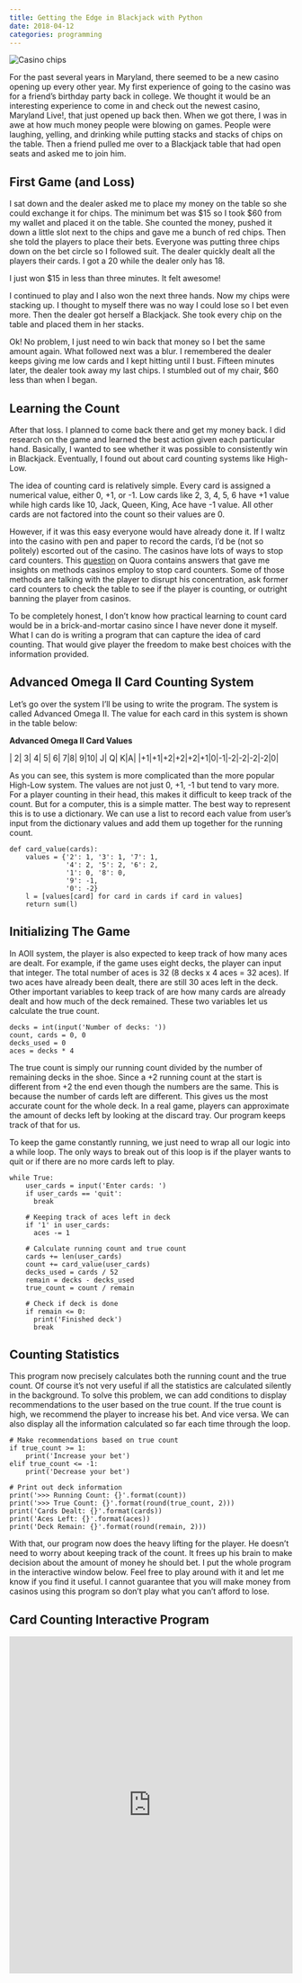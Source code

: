 ```yaml
---
title: Getting the Edge in Blackjack with Python
date: 2018-04-12
categories: programming
---
```


![Casino chips](/images/casino-chips.jpg)

For the past several years in Maryland, there seemed to be a new casino opening up every other year. My first experience of going to the casino was for a friend’s birthday party back in college. We thought it would be an interesting experience to come in and check out the newest casino, Maryland Live!, that just opened up back then. When we got there, I was in awe at how much money people were blowing on games. People were laughing, yelling, and drinking while putting stacks and stacks of chips on the table. Then a friend pulled me over to a Blackjack table that had open seats and asked me to join him.

<!--more-->

## First Game (and Loss)

I sat down and the dealer asked me to place my money on the table so she could exchange it for chips. The minimum bet was $15 so I took $60 from my wallet and placed it on the table. She counted the money, pushed it down a little slot next to the chips and gave me a bunch of red chips. Then she told the players to place their bets. Everyone was putting three chips down on the bet circle so I followed suit. The dealer quickly dealt all the players their cards. I got a 20 while the dealer only has 18.

I just won $15 in less than three minutes. It felt awesome!

I continued to play and I also won the next three hands. Now my chips were stacking up. I thought to myself there was no way I could lose so I bet even more. Then the dealer got herself a Blackjack. She took every chip on the table and placed them in her stacks.

Ok! No problem, I just need to win back that money so I bet the same amount again. What followed next was a blur. I remembered the dealer keeps giving me low cards and I kept hitting until I bust. Fifteen minutes later, the dealer took away my last chips. I stumbled out of my chair, $60 less than when I began.

## Learning the Count

After that loss. I planned to come back there and get my money back. I did research on the game and learned the best action given each particular hand. Basically, I wanted to see whether it was possible to consistently win in Blackjack. Eventually, I found out about card counting systems like High-Low.

The idea of counting card is relatively simple. Every card is assigned a numerical value, either 0, +1, or -1. Low cards like 2, 3, 4, 5, 6 have +1 value while high cards like 10, Jack, Queen, King, Ace have -1 value. All other cards are not factored into the count so their values are 0.

However, if it was this easy everyone would have already done it. If I waltz into the casino with pen and paper to record the cards, I’d be (not so politely) escorted out of the casino. The casinos have lots of ways to stop card counters. This [question](https://www.quora.com/How-do-casinos-catch-card-counters?redirected_qid=2461612) on Quora contains answers that gave me insights on methods casinos employ to stop card counters. Some of those methods are talking with the player to disrupt his concentration, ask former card counters to check the table to see if the player is counting, or outright banning the player from casinos.

To be completely honest, I don’t know how practical learning to count card would be in a brick-and-mortar casino since I have never done it myself. What I can do is writing a program that can capture the idea of card counting. That would give player the freedom to make best choices with the information provided.

## Advanced Omega II Card Counting System

Let’s go over the system I’ll be using to write the program. The system is called Advanced Omega II. The value for each card in this system is shown in the table below:

**Advanced Omega II Card Values**

| 2| 3| 4| 5|	6| 7|8|	9|10|	J| Q|	K|A|
|+1|+1|+2|+2|+2|+1|0|-1|-2|-2|-2|-2|0|



As you can see, this system is more complicated than the more popular High-Low system. The values are not just 0, +1, -1 but tend to vary more. For a player counting in their head, this makes it difficult to keep track of the count. But for a computer, this is a simple matter. The best way to represent this is to use a dictionary. We can use a list to record each value from user’s input from the dictionary values and add them up together for the running count.

```python3
def card_value(cards):
    values = {'2': 1, '3': 1, '7': 1,
              '4': 2, '5': 2, '6': 2,
              '1': 0, '8': 0,
              '9': -1,
              '0': -2}
    l = [values[card] for card in cards if card in values]
    return sum(l)
```

## Initializing The Game

In AOII system, the player is also expected to keep track of how many aces are dealt. For example, if the game uses eight decks, the player can input that integer. The total number of aces is 32 (8 decks x 4 aces = 32 aces). If two aces have already been dealt, there are still 30 aces left in the deck. Other important variables to keep track of are how many cards are already dealt and how much of the deck remained. These two variables let us calculate the true count.

```python3
decks = int(input('Number of decks: '))
count, cards = 0, 0
decks_used = 0
aces = decks * 4
```

The true count is simply our running count divided by the number of remaining decks in the shoe. Since a +2 running count at the start is different from +2 the end even though the numbers are the same. This is because the number of cards left are different. This gives us the most accurate count for the whole deck. In a real game, players can approximate the amount of decks left by looking at the discard tray. Our program keeps track of that for us.

To keep the game constantly running, we just need to wrap all our logic into a while loop. The only ways to break out of this loop is if the player wants to quit or if there are no more cards left to play.

```python3
while True:
    user_cards = input('Enter cards: ')
    if user_cards == 'quit':
      break

    # Keeping track of aces left in deck
    if '1' in user_cards:
      aces -= 1

    # Calculate running count and true count
    cards += len(user_cards)
    count += card_value(user_cards)
    decks_used = cards / 52
    remain = decks - decks_used
    true_count = count / remain

    # Check if deck is done
    if remain <= 0:
      print('Finished deck')
      break
```

## Counting Statistics

This program now precisely calculates both the running count and the true count. Of course it’s not very useful if all the statistics are calculated silently in the background. To solve this problem, we can add conditions to display recommendations to the user based on the true count. If the true count is high, we recommend the player to increase his bet. And vice versa. We can also display all the information calculated so far each time through the loop.

```python3
# Make recommendations based on true count
if true_count >= 1:
    print('Increase your bet')
elif true_count <= -1:
    print('Decrease your bet')

# Print out deck information
print('>>> Running Count: {}'.format(count))
print('>>> True Count: {}'.format(round(true_count, 2)))
print('Cards Dealt: {}'.format(cards))
print('Aces Left: {}'.format(aces))
print('Deck Remain: {}'.format(round(remain, 2)))
```

With that, our program now does the heavy lifting for the player. He doesn’t need to worry about keeping track of the count. It frees up his brain to make decision about the amount of money he should bet. I put the whole program in the interactive window below. Feel free to play around with it and let me know if you find it useful. I cannot guarantee that you will make money from casinos using this program so don’t play what you can’t afford to lose.

## Card Counting Interactive Program

<iframe src="https://trinket.io/embed/python/19d0063c8d" width="100%" height="600" frameborder="0" marginwidth="0" marginheight="0" allowfullscreen></iframe>
